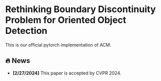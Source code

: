 # Rethinking Boundary Discontinuity Problem for Oriented Object Detection
This is our official pytorch implementation of ACM.

## :fire: News
- **[2/27/2024]** This paper is accepted by CVPR 2024.
